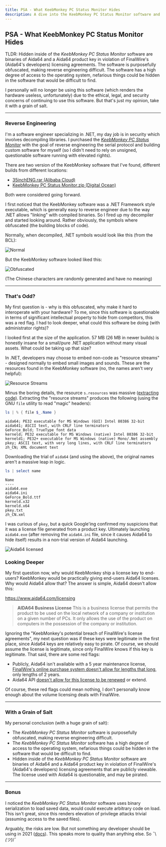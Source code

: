 ```yaml
---
title: PSA - What KeebMonkey PC Status Monitor Hides
description: A dive into the KeebMonkey PC Status Monitor software and what is hidden.
---
```


## PSA - What KeebMonkey PC Status Monitor Hides

TLDR: Hidden inside of the _KeebMonkey PC Status Monitor_ software are binaries of Aida64 and a Aida64 product key in violation of FinalWire's (Aida64's developers) licensing agreements. The software is purposefully obfuscated, making reverse engineering difficult. The software has a high degree of access to the operating system, nefarious things could be hidden in the software that would be difficult to find.

I personally will no longer be using this software (which renders the hardware useless, unfortunately) due to the ethical, legal, and security concerns of continuing to use this software. But that's just my opinion, take it with a grain of salt.

----
### Reverse Engineering

I'm a software engineer specializing in .NET, my day job is in security which involves decompiling libraries. I purchased the [_KeebMonkey PC Status Monitor_](https://www.keebmonkey.com/products/keebmonkey-pc-status-monitor) with the goal of reverse engineering the serial protocol and building custom software for myself (so I didn't need to rely on unsigned, questionable software running with elevated rights).

There are two version of the KeebMonkey software that I've found, different builds from different locations:

- [35inchENG.rar (Alibaba Cloud)](https://kbmscreen.oss-us-east-1.aliyuncs.com/35inchENG.rar)
- [KeebMonkey PC Status Monitor.zip (Digital Ocean)](https://sfo3.digitaloceanspaces.com/drivers/KeebMonkey%20PC%20Status%20Monitor.zip)

Both were considered going forward.

I first noticed that the KeebMonkey  software was a .NET Framework style executable, which is generally easy to reverse engineer due to the way .NET allows "linking" with compiled binaries. So I fired up my decompiler and started looking around. Rather obviously, the symbols where obfuscated (the building blocks of code).

Normally, when decompiled, .NET symbols would look like this (from the BCL):

![Normal](https://i.imgur.com/1HFeEKd.png)

But the KeebMonkey software looked liked this:

![Obfuscated](https://i.imgur.com/4VMMEzi.png)

(The Chinese characters are randomly generated and have no meaning)

---

### That's Odd?

My first question is - why is this obfuscated, why make it hard to interoperate with your hardware? To me, since this software is questionable in terms of significant intellectual property to hide from competitors, this was a red flag. I had to look deeper, what could this software be doing (with administrator rights)?

I looked first at the size of the application. 57 MB (26 MB in newer builds) is honestly insane for a small/pure .NET application without many visual assets. What could be taking up that size?

In .NET, developers may choose to embed non-code as "resource streams" - designed normally to embed small images and sounds. These are the resources found in the KeebMonkey software (no, the names aren't very helpful):

![Resource Streams](https://i.imgur.com/DOL3yDu.png)

Minus the boring details, the resource `s.resources` was massive ([extracting code](https://imgur.com/lBOJrd3)). Extracting the "resource streams" produces the following (using the GNU `file` utility to read "magic" headers):

```powershell
ls | % { file $_.Name }
```

```output
aida64; PE32 executable for MS Windows (GUI) Intel 80386 32-bit
aida641; ASCII text, with CRLF line terminators
GeForce_Bold; TrueType font data
kerneld; PE32 executable for MS Windows (native) Intel 80386 32-bit
kerneld1; PE32+ executable for MS Windows (native) Mono/.Net assembly
pkey; ASCII text, with very long lines, with CRLF line terminators
zh_CN; XML document text
```

Downloading the trial of `aida64` (and using the above), the original names aren't a massive leap in logic.
```powershell
ls | select name
```

```output
Name
----
aida64.exe
aida64.ini
GeForce_Bold.ttf
kerneld.x32
kerneld.x64
pkey.txt
zh_CN.xml
```

I was curious of `pkey`, but a quick Google'ing confirmed my suspicions that it was a license file generated from a product key. Ultimately launching `aida64.exe` (after removing the `aida64.ini` file, since it causes Aida64 to hide itself) results in a non-trial version of Aida64 launching.

![Aida64 licensed](https://i.imgur.com/O2bkdTu.png)

### Looking Deeper

My first question now, why would KeebMonkey ship a license key to end-users? KeebMonkey would be practically giving end-users Aida64 licenses. Why would Aida64 allow that? The answer is simple, Aida64 doesn't allow this:

https://www.aida64.com/licensing

> **AIDA64 Business License** This is a business license that permits the product to be used on the local network of a company or institution on a given number of PCs. It only allows the use of the product on computers in the possession of the company or institution.

Ignoring the "KeebMonkey's potential breach of FinalWire's license agreements", my next question was if these keys were legitimate in the first place, since Aida64 keys are relatively easy to pirate. Of course, we should assume the license is legitimate, since only FinalWire knows if this key is legitimate. That said, there are some red flags:

- Publicly, Aida64 isn't available with a 5 year maintenance license, [FinalWire's online purchase system doesn't allow for lengths that long](https://imgur.com/cYdjC0J), only lengths of 2 years.
- Aida64 API [doesn't allow for this license to be renewed](https://i.imgur.com/AjtA4Dj.png) or extend.

Of course, these red flags could mean nothing, I don't personally know enough about the volume licensing deals with FinalWire.

---

### With a Grain of Salt

My personal conclusion (with a huge grain of salt):
- The _KeebMonkey PC Status Monitor_ software is purposefully obfuscated, making reverse engineering difficult.
- The _KeebMonkey PC Status Monitor_ software has a high degree of access to the operating system, nefarious things could be hidden in the software that would be difficult to find.
- Hidden inside of the _KeebMonkey PC Status Monitor_ software are binaries of Aida64 and a Aida64 product key in violation of FinalWire's (Aida64's developers) licensing agreements that are publicly viewable. The license used with Aida64 is questionable, and may be pirated.

---

### Bonus

I noticed the _KeebMonkey PC Status Monitor_ software uses binary serialization to load saved data, would could execute arbitrary code on load. This isn't great, since this renders elevation of privilege attacks trivial (assuming access to the saved files).

Arguably, the risks are low. But not something any developer should be using in 2021 ([docs](https://docs.microsoft.com/en-us/dotnet/standard/serialization/binaryformatter-security-guide)). This speaks more to quality than anything else. So ¯\\_(ツ)_/¯
